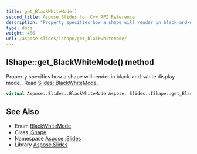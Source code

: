 ```yaml
---
title: get_BlackWhiteMode()
second_title: Aspose.Slides for C++ API Reference
description: "Property specifies how a shape will render in black-and-white display mode.. Read Slides::BlackWhiteMode."
type: docs
weight: 456
url: /aspose.slides/ishape/get_blackwhitemode/
---
```

## IShape::get_BlackWhiteMode() method


Property specifies how a shape will render in black-and-white display mode.. Read [Slides::BlackWhiteMode](../../blackwhitemode/).

```cpp
virtual Aspose::Slides::BlackWhiteMode Aspose::Slides::IShape::get_BlackWhiteMode()=0
```

## See Also

* Enum [BlackWhiteMode](../../blackwhitemode/)
* Class [IShape](../)
* Namespace [Aspose::Slides](../../)
* Library [Aspose.Slides](../../../)